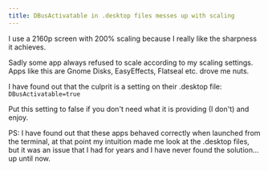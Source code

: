 ```yaml
---
title: DBusActivatable in .desktop files messes up with scaling
---
```


I use a 2160p screen with 200% scaling because I really like the sharpness it achieves.

Sadly some app always refused to scale according to my scaling settings.
Apps like this are Gnome Disks, EasyEffects, Flatseal etc. drove me nuts.

I have found out that the culprit is a setting on their .desktop file:  
`DBusActivatable=true`

Put this setting to false if you don't need what it is providing (I don't) and enjoy.

PS: I have found out that these apps behaved correctly when launched from the terminal, at that point my intuition made me look at the .desktop files, but it was an issue that I had for years and I have never found the solution... up until now.
